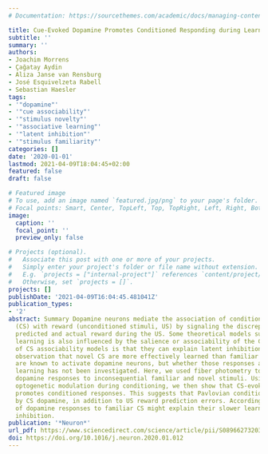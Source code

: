 ```yaml
---
# Documentation: https://sourcethemes.com/academic/docs/managing-content/

title: Cue-Evoked Dopamine Promotes Conditioned Responding during Learning
subtitle: ''
summary: ''
authors:
- Joachim Morrens
- Çağatay Aydin
- Aliza Janse van Rensburg
- José Esquivelzeta Rabell
- Sebastian Haesler
tags:
- '"dopamine"'
- '"cue associability"'
- '"stimulus novelty"'
- '"associative learning"'
- '"latent inhibition"'
- '"stimulus familiarity"'
categories: []
date: '2020-01-01'
lastmod: 2021-04-09T18:04:45+02:00
featured: false
draft: false

# Featured image
# To use, add an image named `featured.jpg/png` to your page's folder.
# Focal points: Smart, Center, TopLeft, Top, TopRight, Left, Right, BottomLeft, Bottom, BottomRight.
image:
  caption: ''
  focal_point: ''
  preview_only: false

# Projects (optional).
#   Associate this post with one or more of your projects.
#   Simply enter your project's folder or file name without extension.
#   E.g. `projects = ["internal-project"]` references `content/project/deep-learning/index.md`.
#   Otherwise, set `projects = []`.
projects: []
publishDate: '2021-04-09T16:04:45.481041Z'
publication_types:
- '2'
abstract: Summary Dopamine neurons mediate the association of conditioned stimuli
  (CS) with reward (unconditioned stimuli, US) by signaling the discrepancy between
  predicted and actual reward during the US. Some theoretical models suggest that
  learning is also influenced by the salience or associability of the CS. A hallmark
  of CS associability models is that they can explain latent inhibition, i.e., the
  observation that novel CS are more effectively learned than familiar CS. Novel CS
  are known to activate dopamine neurons, but whether those responses affect associative
  learning has not been investigated. Here, we used fiber photometry to characterize
  dopamine responses to inconsequential familiar and novel stimuli. Using bidirectional
  optogenetic modulation during conditioning, we then show that CS-evoked dopamine
  promotes conditioned responses. This suggests that Pavlovian conditioning is influenced
  by CS dopamine, in addition to US reward prediction errors. Accordingly, the absence
  of dopamine responses to familiar CS might explain their slower learning in latent
  inhibition.
publication: '*Neuron*'
url_pdf: https://www.sciencedirect.com/science/article/pii/S089662732030012X
doi: https://doi.org/10.1016/j.neuron.2020.01.012
---
```

